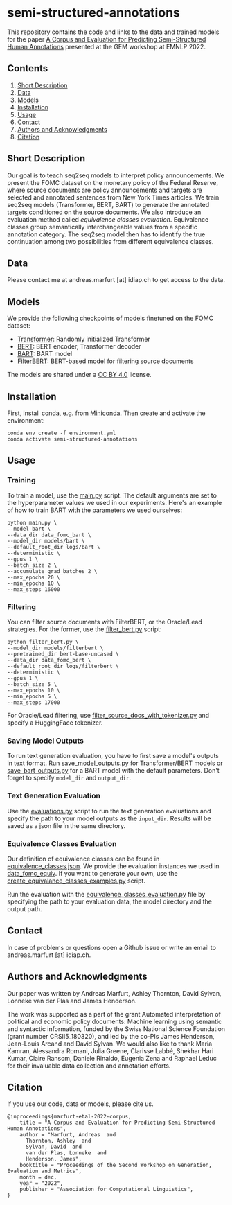 # semi-structured-annotations
This repository contains the code and links to the data and trained models for the paper [A Corpus and Evaluation for Predicting Semi-Structured Human Annotations](https://aclanthology.org/2022.gem-1.22/) presented at the GEM workshop at EMNLP 2022.

## Contents
1. [Short Description](#short-description)
2. [Data](#data)
3. [Models](#models)
4. [Installation](#installation)
5. [Usage](#usage)
6. [Contact](#contact)
7. [Authors and Acknowledgments](#authors-and-acknowledgments)
8. [Citation](#citation)

## Short Description
Our goal is to teach seq2seq models to interpret policy announcements. We present the FOMC dataset on the monetary policy of the Federal Reserve, where source documents are policy announcements and targets are selected and annotated sentences from New York Times articles. We train seq2seq models (Transformer, BERT, BART) to generate the annotated targets conditioned on the source documents. We also introduce an evaluation method called *equivalence classes evaluation*. Equivalence classes group semantically interchangeable values from a specific annotation category. The seq2seq model then has to identify the true continuation among two possibilities from different equivalence classes.    

## Data
Please contact me at andreas.marfurt [at] idiap.ch to get access to the data.

## Models
We provide the following checkpoints of models finetuned on the FOMC dataset:
- [Transformer](https://drive.switch.ch/index.php/s/WJKe5e7XUOO3BXA): Randomly initialized Transformer
- [BERT](https://drive.switch.ch/index.php/s/1bgFsYSFq7WgX4L): BERT encoder, Transformer decoder
- [BART](https://drive.switch.ch/index.php/s/Zsj9LP3SaHZC93C): BART model
- [FilterBERT](https://drive.switch.ch/index.php/s/5zLt95szMXg1Yu3): BERT-based model for filtering source documents

The models are shared under a [CC BY 4.0](https://creativecommons.org/licenses/by/4.0/) license.

## Installation
First, install conda, e.g. from [Miniconda](https://docs.conda.io/en/latest/miniconda.html). Then create and activate the environment:
```
conda env create -f environment.yml
conda activate semi-structured-annotations
```

## Usage
### Training
To train a model, use the [main.py](main.py) script. The default arguments are set to the hyperparameter values we used in our experiments. Here's an example of how to train BART with the parameters we used ourselves:
```
python main.py \
--model bart \
--data_dir data_fomc_bart \
--model_dir models/bart \
--default_root_dir logs/bart \
--deterministic \
--gpus 1 \
--batch_size 2 \
--accumulate_grad_batches 2 \
--max_epochs 20 \
--min_epochs 10 \
--max_steps 16000
```

### Filtering
You can filter source documents with FilterBERT, or the Oracle/Lead strategies. For the former, use the [filter_bert.py](filter_bert.py) script:
```
python filter_bert.py \
--model_dir models/filterbert \
--pretrained_dir bert-base-uncased \
--data_dir data_fomc_bert \
--default_root_dir logs/filterbert \
--deterministic \
--gpus 1 \
--batch_size 5 \
--max_epochs 10 \
--min_epochs 5 \
--max_steps 17000
```

For Oracle/Lead filtering, use [filter_source_docs_with_tokenizer.py](filter_source_docs_with_tokenizer.py) and specify a HuggingFace tokenizer.

### Saving Model Outputs
To run text generation evaluation, you have to first save a model's outputs in text format. Run [save_model_outputs.py](save_model_outputs.py) for Transformer/BERT models or [save_bart_outputs.py](save_bart_outputs.py) for a BART model with the default parameters. Don't forget to specify `model_dir` and `output_dir`. 

### Text Generation Evaluation
Use the [evaluations.py](evaluations.py) script to run the text generation evaluations and specify the path to your model outputs as the `input_dir`. Results will be saved as a json file in the same directory.

### Equivalence Classes Evaluation
Our definition of equivalence classes can be found in [equivalence_classes.json](equivalence_classes.json). We provide the evaluation instances we used in [data_fomc_equiv](data_fomc_equiv). If you want to generate your own, use the [create_equivalance_classes_examples.py](create_equivalence_classes_examples.py) script.

Run the evaluation with the [equivalence_classes_evaluation.py](equivalence_classes_evaluation.py) file by specifying the path to your evaluation data, the model directory and the output path.

## Contact
In case of problems or questions open a Github issue or write an email to andreas.marfurt [at] idiap.ch.

## Authors and Acknowledgments
Our paper was written by Andreas Marfurt, Ashley Thornton, David Sylvan, Lonneke van der Plas and James Henderson.

The work was supported as a part of the grant Automated interpretation of political and economic policy documents: Machine learning using semantic and syntactic information, funded by the Swiss National Science Foundation (grant number CRSII5_180320), and led by the co-PIs James Henderson, Jean-Louis Arcand and David Sylvan. We would also like to thank Maria Kamran, Alessandra Romani, Julia Greene, Clarisse Labbé, Shekhar Hari Kumar, Claire Ransom, Daniele Rinaldo, Eugenia Zena and Raphael Leduc for their invaluable data collection and annotation efforts.

## Citation
If you use our code, data or models, please cite us.
```
@inproceedings{marfurt-etal-2022-corpus,
    title = "A Corpus and Evaluation for Predicting Semi-Structured Human Annotations",
    author = "Marfurt, Andreas  and
      Thornton, Ashley  and
      Sylvan, David  and
      van der Plas, Lonneke  and
      Henderson, James",
    booktitle = "Proceedings of the Second Workshop on Generation, Evaluation and Metrics",
    month = dec,
    year = "2022",
    publisher = "Association for Computational Linguistics",    
}
```
